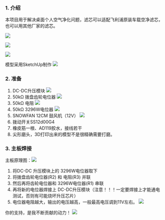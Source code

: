 ### 1. 介绍

本项目用于解决桌面个人空气净化问题，滤芯可以适配飞利浦原装车载空净滤芯，也可以用其他厂家的滤芯。

![](./img/IMG_20200221_092732.jpg)

![](./img/QQ%E6%B5%8F%E8%A7%88%E5%99%A8%E6%88%AA%E5%9B%BE20200220210855.png)

![](./img/QQ%E6%B5%8F%E8%A7%88%E5%99%A8%E6%88%AA%E5%9B%BE20200220210944.png)

模型采用SketchUp制作
![](./img/QQ%E6%B5%8F%E8%A7%88%E5%99%A8%E6%88%AA%E5%9B%BE20200220203007.png)

### 2. 准备
1. DC-DC升压模块
![](./img/QQ%E6%B5%8F%E8%A7%88%E5%99%A8%E6%88%AA%E5%9B%BE20200220205800.png)
2. 50kΩ 拨盘齿轮电位器
![](./img/QQ%E6%B5%8F%E8%A7%88%E5%99%A8%E6%88%AA%E5%9B%BE20200220205834.png)
3. 50kΩ 电阻
![](./img/QQ%E6%B5%8F%E8%A7%88%E5%99%A8%E6%88%AA%E5%9B%BE20200220210040.png)
4. 50kΩ 3296W电位器
![](./img/QQ%E6%B5%8F%E8%A7%88%E5%99%A8%E6%88%AA%E5%9B%BE20200220210240.png)
5. SNOWFAN 12CM 鼓风机（12V）
![](./img/QQ%E6%B5%8F%E8%A7%88%E5%99%A8%E6%88%AA%E5%9B%BE20200220210801.png)
6. 拨动开关SS12d00G4
7. 橡皮筋一根、AD119胶水，接线若干
8. 尖形磨头，3D打印出来的模型不是很精确需要打磨。

### 3. 主板焊接

主板原理图：![](./img/ylt.png)

1. 将DC-DC 升压模块上的 3296W电位器取下
2. 将拨盘齿轮电位器(R2) 和 电阻(R3) 并联
3. 然后再将齿轮电位器和 3296W电位器(R1) 串联
4. 再将新的电位器焊接上 DC-DC升压模块（注意！！！一定要焊接上才能通电测试，否则有可能烧坏升压芯片）
5. 电位器电阻越大，输出的电压越高，一般最高电压调到11V左右。
  ![](./img/IMG_20200221_092855.jpg)



你的支持，是我不断贡献的动力！
![](./img/fkm.jpg)